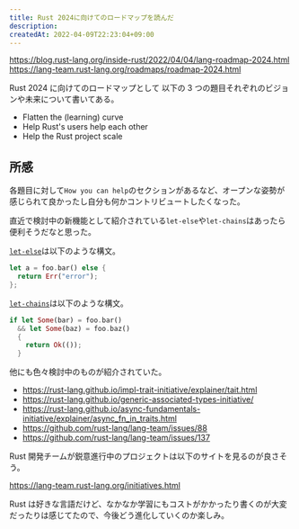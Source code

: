 ```yaml
---
title: Rust 2024に向けてのロードマップを読んだ
description:
createdAt: 2022-04-09T22:23:04+09:00
---
```


<https://blog.rust-lang.org/inside-rust/2022/04/04/lang-roadmap-2024.html>
<https://lang-team.rust-lang.org/roadmaps/roadmap-2024.html>

Rust 2024 に向けてのロードマップとして 以下の 3 つの題目それぞれのビジョンや未来について書いてある。

- Flatten the (learning) curve
- Help Rust's users help each other
- Help the Rust project scale

## 所感

各題目に対して`How you can help`のセクションがあるなど、オープンな姿勢が感じられて良かったし自分も何かコントリビュートしたくなった。

直近で検討中の新機能として紹介されている`let-else`や`let-chains`はあったら便利そうだなと思った。

[`let-else`](https://github.com/rust-lang/rfcs/pull/3137)は以下のような構文。

```rust
let a = foo.bar() else {
  return Err("error");
};
```

[`let-chains`](https://github.com/rust-lang/rust/issues/53667)は以下のような構文。

```rust
if let Some(bar) = foo.bar()
  && let Some(baz) = foo.baz()
  {
    return Ok(());
  }
```

他にも色々検討中のものが紹介されていた。

- <https://rust-lang.github.io/impl-trait-initiative/explainer/tait.html>
- <https://rust-lang.github.io/generic-associated-types-initiative/>
- <https://rust-lang.github.io/async-fundamentals-initiative/explainer/async_fn_in_traits.html>
- <https://github.com/rust-lang/lang-team/issues/88>
- <https://github.com/rust-lang/lang-team/issues/137>

Rust 開発チームが鋭意進行中のプロジェクトは以下のサイトを見るのが良さそう。

<https://lang-team.rust-lang.org/initiatives.html>

Rust は好きな言語だけど、なかなか学習にもコストがかかったり書くのが大変だったりは感じてたので、今後どう進化していくのか楽しみ。
